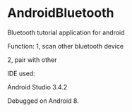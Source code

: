 # AndroidBluetooth
Bluetooth tutorial application for android

Function:
1, scan other bluetooth device

2, pair with other

IDE used:

Android Studio 3.4.2


Debugged on Android 8.
